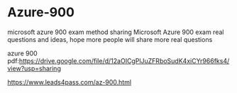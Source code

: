 # Azure-900
microsoft azure 900 exam method sharing
Microsoft Azure 900 exam real questions and ideas, hope more people will share more real questions

azure 900 pdf:https://drive.google.com/file/d/12aOICgPlJuZFRboSudK4xiCYr966fks4/view?usp=sharing

https://www.leads4pass.com/az-900.html
